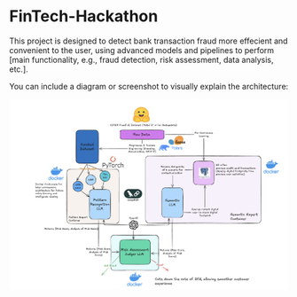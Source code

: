 # FinTech-Hackathon

This project is designed to detect bank transaction fraud more effecient and convenient to the user, using advanced models and pipelines to perform [main functionality, e.g., fraud detection, risk assessment, data analysis, etc.].

You can include a diagram or screenshot to visually explain the architecture:

![Architecture](assets/architecture.png)

